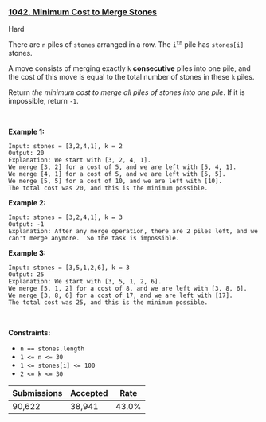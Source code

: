 ### [1042. Minimum Cost to Merge Stones](https://leetcode.com/problems/minimum-cost-to-merge-stones/description/)

Hard

There are `` n `` piles of `` stones `` arranged in a row. The <code>i<sup>th</sup></code> pile has `` stones[i] `` stones.

A move consists of merging exactly `` k `` __consecutive__ piles into one pile, and the cost of this move is equal to the total number of stones in these `` k `` piles.

Return _the minimum cost to merge all piles of stones into one pile_. If it is impossible, return `` -1 ``.

 

<strong class="example">Example 1:</strong>

```
Input: stones = [3,2,4,1], k = 2
Output: 20
Explanation: We start with [3, 2, 4, 1].
We merge [3, 2] for a cost of 5, and we are left with [5, 4, 1].
We merge [4, 1] for a cost of 5, and we are left with [5, 5].
We merge [5, 5] for a cost of 10, and we are left with [10].
The total cost was 20, and this is the minimum possible.
```

<strong class="example">Example 2:</strong>

```
Input: stones = [3,2,4,1], k = 3
Output: -1
Explanation: After any merge operation, there are 2 piles left, and we can't merge anymore.  So the task is impossible.
```

<strong class="example">Example 3:</strong>

```
Input: stones = [3,5,1,2,6], k = 3
Output: 25
Explanation: We start with [3, 5, 1, 2, 6].
We merge [5, 1, 2] for a cost of 8, and we are left with [3, 8, 6].
We merge [3, 8, 6] for a cost of 17, and we are left with [17].
The total cost was 25, and this is the minimum possible.
```

 

__Constraints:__

*   `` n == stones.length ``
*   `` 1 <= n <= 30 ``
*   `` 1 <= stones[i] <= 100 ``
*   `` 2 <= k <= 30 ``

| Submissions    | Accepted     | Rate   |
| -------------- | ------------ | ------ |
| 90,622 | 38,941 | 43.0% |